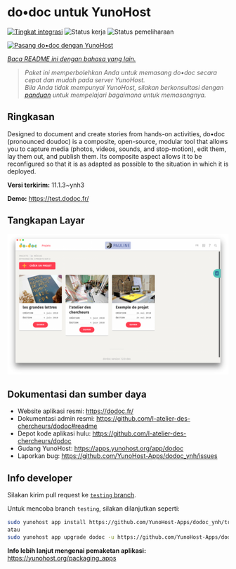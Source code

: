 <!--
N.B.: README ini dibuat secara otomatis oleh <https://github.com/YunoHost/apps/tree/master/tools/readme_generator>
Ini TIDAK boleh diedit dengan tangan.
-->

# do•doc untuk YunoHost

[![Tingkat integrasi](https://dash.yunohost.org/integration/dodoc.svg)](https://ci-apps.yunohost.org/ci/apps/dodoc/) ![Status kerja](https://ci-apps.yunohost.org/ci/badges/dodoc.status.svg) ![Status pemeliharaan](https://ci-apps.yunohost.org/ci/badges/dodoc.maintain.svg)

[![Pasang do•doc dengan YunoHost](https://install-app.yunohost.org/install-with-yunohost.svg)](https://install-app.yunohost.org/?app=dodoc)

*[Baca README ini dengan bahasa yang lain.](./ALL_README.md)*

> *Paket ini memperbolehkan Anda untuk memasang do•doc secara cepat dan mudah pada server YunoHost.*  
> *Bila Anda tidak mempunyai YunoHost, silakan berkonsultasi dengan [panduan](https://yunohost.org/install) untuk mempelajari bagaimana untuk memasangnya.*

## Ringkasan

Designed to document and create stories from hands-on activities, do•doc (pronounced doudoc) is a composite, open-source, modular tool that allows you to capture media (photos, videos, sounds, and stop-motion), edit them, lay them out, and publish them. Its composite aspect allows it to be reconfigured so that it is as adapted as possible to the situation in which it is deployed.

**Versi terkirim:** 11.1.3~ynh3

**Demo:** <https://test.dodoc.fr/>

## Tangkapan Layar

![Tangkapan Layar pada do•doc](./doc/screenshots/screenshot.png)

## Dokumentasi dan sumber daya

- Website aplikasi resmi: <https://dodoc.fr/>
- Dokumentasi admin resmi: <https://github.com/l-atelier-des-chercheurs/dodoc#readme>
- Depot kode aplikasi hulu: <https://github.com/l-atelier-des-chercheurs/dodoc>
- Gudang YunoHost: <https://apps.yunohost.org/app/dodoc>
- Laporkan bug: <https://github.com/YunoHost-Apps/dodoc_ynh/issues>

## Info developer

Silakan kirim pull request ke [`testing` branch](https://github.com/YunoHost-Apps/dodoc_ynh/tree/testing).

Untuk mencoba branch `testing`, silakan dilanjutkan seperti:

```bash
sudo yunohost app install https://github.com/YunoHost-Apps/dodoc_ynh/tree/testing --debug
atau
sudo yunohost app upgrade dodoc -u https://github.com/YunoHost-Apps/dodoc_ynh/tree/testing --debug
```

**Info lebih lanjut mengenai pemaketan aplikasi:** <https://yunohost.org/packaging_apps>
